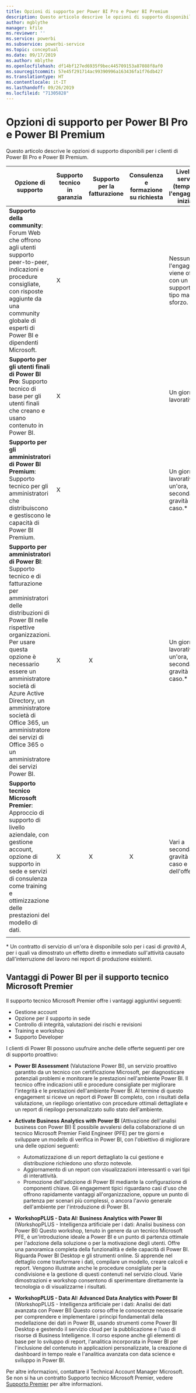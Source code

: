 ```yaml
---
title: Opzioni di supporto per Power BI Pro e Power BI Premium
description: Questo articolo descrive le opzioni di supporto disponibili per i clienti di Power BI Pro e Power BI Premium.
author: mgblythe
manager: kfile
ms.reviewer: ''
ms.service: powerbi
ms.subservice: powerbi-service
ms.topic: conceptual
ms.date: 09/17/2019
ms.author: mblythe
ms.openlocfilehash: df14bf127ed6935f9bec445709153a87088f8af0
ms.sourcegitcommit: 57e45f291714ac99390996a163436fa1f76db427
ms.translationtype: HT
ms.contentlocale: it-IT
ms.lasthandoff: 09/26/2019
ms.locfileid: "71305828"
---
```

# <a name="power-bi-pro-and-power-bi-premium-support-options"></a>Opzioni di supporto per Power BI Pro e Power BI Premium

Questo articolo descrive le opzioni di supporto disponibili per i clienti di Power BI Pro e Power BI Premium.

| **Opzione di supporto** | **Supporto tecnico in garanzia** | **Supporto per la fatturazione** | **Consulenza e formazione su richiesta** | **Livello di servizio <br>(tempo per l'engagement iniziale)** | **Canale di supporto** |
| --- | --- | --- | --- | --- | --- |
| **Supporto della community**: Forum Web che offrono agli utenti supporto peer-to-peer, indicazioni e procedure consigliate, con risposte aggiunte da una community globale di esperti di Power BI e dipendenti Microsoft. | X |   |   | Nessuno, l'engagement viene offerto con un supporto di tipo massimo sforzo. | [Community di Power BI](https://community.powerbi.com) |
| **Supporto per gli utenti finali di Power BI Pro**: Supporto tecnico di base per gli utenti finali che creano e usano contenuto in Power BI. | X |   |   | Un giorno lavorativo. | [Sito del supporto tecnico di Power BI](https://support.powerbi.com)  |
| **Supporto per gli amministratori di Power BI Premium**: Supporto tecnico per gli amministratori che distribuiscono e gestiscono le capacità di Power BI Premium. | X |   |   | Un giorno lavorativo o un'ora, a seconda della gravità del caso.\* | [Sito del supporto tecnico di Power BI](https://support.powerbi.com)<br>OPPURE<br>[Interfaccia di amministrazione di Microsoft 365](https://portal.office.com/adminportal)<br>OPPURE<br> Layout |
| **Supporto per amministratori di Power BI**: Supporto tecnico e di fatturazione per amministratori delle distribuzioni di Power BI nelle rispettive organizzazioni.  Per usare questa opzione è necessario essere un amministratore società di Azure Active Directory, un amministratore società di Office 365, un amministratore dei servizi di Office 365 o un amministratore dei servizi Power BI. | X | X |   | Un giorno lavorativo o un'ora, a seconda della gravità del caso.\* | [Interfaccia di amministrazione di Microsoft 365](https://portal.office.com/adminportal)<br>OPPURE<br> Layout |
| **Supporto tecnico Microsoft Premier**: Approccio di supporto di livello aziendale, con gestione account, opzione di supporto in sede e servizi di consulenza come training e ottimizzazione delle prestazioni del modello di dati. | X | X | X | Vari a seconda della gravità del caso e dell'offerta.\* | Technical Account Manager <br>OPPURE<br> [Interfaccia di amministrazione di Microsoft 365](https://portal.office.com/adminportal) |
| | | | | | |

\* Un contratto di servizio di un'ora è disponibile solo per i casi di _gravità A_, per i quali va dimostrato un effetto diretto e immediato sull'attività causato dall'interruzione del lavoro nei report di produzione esistenti.

## <a name="power-bi-benefits-for-microsoft-premier-support"></a>Vantaggi di Power BI per il supporto tecnico Microsoft Premier

Il supporto tecnico Microsoft Premier offre i vantaggi aggiuntivi seguenti:

- Gestione account
- Opzione per il supporto in sede
- Controllo di integrità, valutazioni dei rischi e revisioni
- Training e workshop
- Supporto Developer

I clienti di Power BI possono usufruire anche delle offerte seguenti per ore di supporto proattivo:

 - **Power BI Assessment** (Valutazione Power BI), un servizio proattivo garantito da un tecnico con certificazione Microsoft, per diagnosticare potenziali problemi e monitorare le prestazioni nell'ambiente Power BI. Il tecnico offre indicazioni utili e procedure consigliate per migliorare l'integrità e le prestazioni dell'ambiente Power BI. Al termine di questo engagement si riceve un report di Power BI completo, con i risultati della valutazione, un riepilogo orientativo con procedure ottimali dettagliate e un report di riepilogo personalizzato sullo stato dell'ambiente.

 - **Activate Business Analytics with Power BI** (Attivazione dell'analisi business con Power BI) È possibile avvalersi della collaborazione di un tecnico Microsoft Premier Field Engineer (PFE) per tre giorni e sviluppare un modello di verifica in Power BI, con l'obiettivo di migliorare una delle opzioni seguenti:
    - Automatizzazione di un report dettagliato la cui gestione e distribuzione richiedono uno sforzo notevole.
    - Aggiornamento di un report con visualizzazioni interessanti o vari tipi di interattività. 
    - Promozione dell'adozione di Power BI mediante la configurazione di componenti chiave. Gli engagement tipici riguardano casi d'uso che offrono rapidamente vantaggi all'organizzazione, oppure un punto di partenza per scenari più complessi, o ancora l'avvio generale dell'ambiente per l'introduzione di Power BI.

  - **WorkshopPLUS - Data AI: Business Analytics with Power BI** (WorkshopPLUS - Intelligenza artificiale per i dati: Analisi business con Power BI) Questo workshop, tenuto in genere da un tecnico Microsoft PFE, è un'introduzione ideale a Power BI e un punto di partenza ottimale per l'adozione della soluzione o per la motivazione degli utenti.
Offre una panoramica completa della funzionalità e delle capacità di Power BI. Riguarda Power BI Desktop e gli strumenti online. Si apprende nel dettaglio come trasformare i dati, compilare un modello, creare calcoli e report. Vengono illustrate anche le procedure consigliate per la condivisione e la gestione di questi contenuti nel servizio cloud. Varie dimostrazioni e workshop consentono di sperimentare direttamente la tecnologia o di visualizzarne i risultati.

  - **WorkshopPLUS - Data AI: Advanced Data Analytics with Power BI** (WorkshopPLUS - Intelligenza artificiale per i dati: Analisi dei dati avanzata con Power BI) Questo corso offre le conoscenze necessarie per comprendere e implementare i principi fondamentali della modellazione dei dati in Power BI, usando strumenti come Power BI Desktop e gestendo il servizio cloud per la pubblicazione e l'uso di risorse di Business Intelligence. Il corso espone anche gli elementi di base per lo sviluppo di report, l'analitica incorporata in Power BI per l'inclusione del contenuto in applicazioni personalizzate, la creazione di dashboard in tempo reale e l'analitica avanzata con data science e sviluppo in Power BI.

Per altre informazioni, contattare il Technical Account Manager Microsoft. Se non si ha un contratto Supporto tecnico Microsoft Premier, vedere [Supporto Premier](https://support.microsoft.com/en-us/premier) per altre informazioni.
